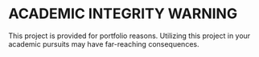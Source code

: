 # ACADEMIC INTEGRITY WARNING

This project is provided for portfolio reasons. Utilizing this project in your academic pursuits may have far-reaching consequences.